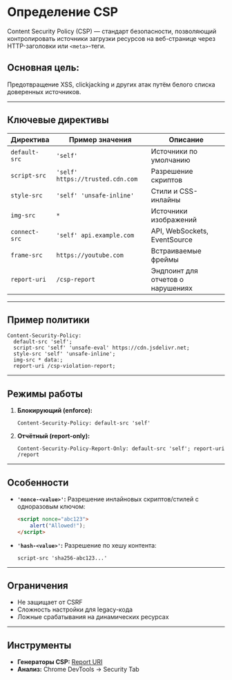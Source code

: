 # **Определение CSP**

Content Security Policy (CSP) — стандарт безопасности, позволяющий контролировать источники загрузки ресурсов на веб-странице через HTTP-заголовки или `<meta>`-теги.

## **Основная цель:**

Предотвращение XSS, clickjacking и других атак путём белого списка доверенных источников.

---

## **Ключевые директивы**

| Директива     | Пример значения                  | Описание                          |
| ------------- | -------------------------------- | --------------------------------- |
| `default-src` | `'self'`                         | Источники по умолчанию            |
| `script-src`  | `'self' https://trusted.cdn.com` | Разрешение скриптов               |
| `style-src`   | `'self' 'unsafe-inline'`         | Стили и CSS-инлайны               |
| `img-src`     | `*`                              | Источники изображений             |
| `connect-src` | `'self' api.example.com`         | API, WebSockets, EventSource      |
| `frame-src`   | `https://youtube.com`            | Встраиваемые фреймы               |
| `report-uri`  | `/csp-report`                    | Эндпоинт для отчетов о нарушениях |

---

## **Пример политики**

```http
Content-Security-Policy:
  default-src 'self';
  script-src 'self' 'unsafe-eval' https://cdn.jsdelivr.net;
  style-src 'self' 'unsafe-inline';
  img-src * data:;
  report-uri /csp-violation-report;
```

---

## **Режимы работы**

1. **Блокирующий (enforce):**

    ```http
    Content-Security-Policy: default-src 'self'
    ```

2. **Отчётный (report-only):**

    ```http
    Content-Security-Policy-Report-Only: default-src 'self'; report-uri /report
    ```

---

## **Особенности**

- **`'nonce-<value>'`:** Разрешение инлайновых скриптов/стилей с одноразовым ключом:

    ```html
    <script nonce="abc123">
        alert("Allowed!");
    </script>
    ```

- **`'hash-<value>'`:** Разрешение по хешу контента:

    ```http
    script-src 'sha256-abc123...'
    ```

---

## **Ограничения**

- Не защищает от CSRF
- Сложность настройки для legacy-кода
- Ложные срабатывания на динамических ресурсах

---

## **Инструменты**

- **Генераторы CSP:** [Report URI](https://report-uri.com/)
- **Анализ:** Chrome DevTools → Security Tab
